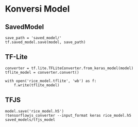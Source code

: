# Konversi Model
## SavedModel
```
save_path = 'saved_model/'
tf.saved_model.save(model, save_path)
```
## TF-Lite
```
converter = tf.lite.TFLiteConverter.from_keras_model(model)
tflite_model = converter.convert()

with open('rice_model.tflite', 'wb') as f:
    f.write(tflite_model)
```
## TFJS
```
model.save('rice_model.h5')
!tensorflowjs_converter --input_format keras rice_model.h5 saved_models/tfjs_model
```

